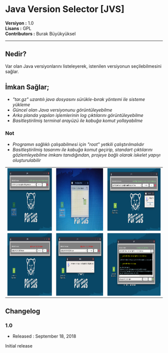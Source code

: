 # Java Version Selector [JVS]

**Versiyon	:**  1.0 		<br />
**Lisans  	:**  GPL 		<br />
**Contributors  :**  Burak Büyükyüksel	<br />

<hr />

## Nedir?

Var olan Java versiyonlarını listeleyerek, istenilen versiyonun seçilebilmesini sağlar.

## İmkan Sağlar;

*	<i> "tar.gz" uzantılı java dosyasını sürükle-bırak yöntemi ile sisteme yükleme</span> </i>
*	<i> Güncel olan Java versiyonunu görüntüleyebilme </i>
*	<i> Arka planda yapılan işlemlerinin log çıktılarını görüntüleyebilme </i>
*	<i> Basitleştirilmiş terminal arayüzü ile kabuğa komut yollayabilme </i>

### Not
* 	<i> Programın sağlıklı çalışabilmesi için "root" yetkili çalıştırılmalıdır </i>
* 	<i> Basitleştirilmiş tasarımı ile kabuğa komut geçirip, standart çıktılarını gözlemleyebilme imkanı tanıdığından, projeye bağlı olarak iskelet yapıyı oluşturulabilir </i>


<table>
	<tr>
		<td><img src = "resources/screenshoots/ss01.png" height=200px width=100% /> </td>
		<td><img src = "resources/screenshoots/ss02.png" height=200px width=100% /> </td>
		<td><img src = "resources/screenshoots/ss03.png" height=200px width=100% /> </td>
	</tr>
	<tr>
		<td><img src = "resources/screenshoots/ss04.png" height=200px width=100% /> </td>
		<td><img src = "resources/screenshoots/ss05.png" height=200px width=100% /> </td>
		<td><img src = "resources/screenshoots/ss06.png" height=200px width=100% /> </td>
	</tr>
</table>





## Changelog

### 1.0
* Released : September 18, 2018

Initial release